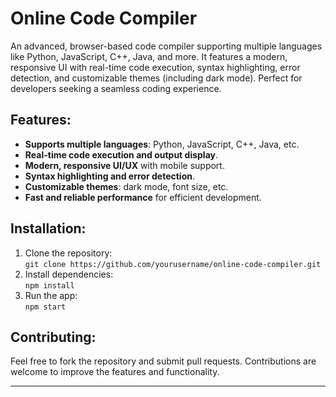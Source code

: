 # Online Code Compiler

An advanced, browser-based code compiler supporting multiple languages like Python, JavaScript, C++, Java, and more. It features a modern, responsive UI with real-time code execution, syntax highlighting, error detection, and customizable themes (including dark mode). Perfect for developers seeking a seamless coding experience.

## Features:
- **Supports multiple languages**: Python, JavaScript, C++, Java, etc.
- **Real-time code execution and output display**.
- **Modern, responsive UI/UX** with mobile support.
- **Syntax highlighting and error detection**.
- **Customizable themes**: dark mode, font size, etc.
- **Fast and reliable performance** for efficient development.

## Installation:
1. Clone the repository:  
   `git clone https://github.com/yourusername/online-code-compiler.git`
2. Install dependencies:  
   `npm install`
3. Run the app:  
   `npm start`

## Contributing:
Feel free to fork the repository and submit pull requests. Contributions are welcome to improve the features and functionality.

---
